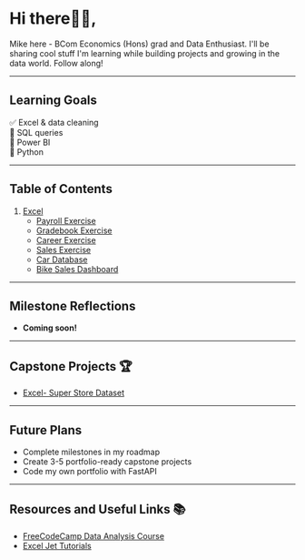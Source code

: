 # Hi there👋🏽,
Mike here - BCom Economics (Hons) grad and Data Enthusiast. I'll be sharing cool stuff I'm learning while building projects and growing in the data world. Follow along!

---

## Learning Goals

✅ Excel & data cleaning  
🔲 SQL queries  
🔲 Power BI  
🔲 Python 

---

## Table of Contents

1. [Excel](https://github.com/mikechikwanda/data-journey/tree/main/excel)
   - [Payroll Exercise](https://github.com/mikechikwanda/data-journey/tree/main/excel/payroll)  
   - [Gradebook Exercise](https://github.com/mikechikwanda/data-journey/tree/main/excel/gradebook)  
   - [Career Exercise](https://github.com/mikechikwanda/data-journey/tree/main/excel/career)  
   - [Sales Exercise](https://github.com/mikechikwanda/data-journey/tree/main/excel/sales)
   - [Car Database](https://github.com/mikechikwanda/data-journey/tree/main/excel/car_database)
   - [Bike Sales Dashboard](https://github.com/mikechikwanda/data-journey/tree/main/excel/bikes)
---

## Milestone Reflections

- **Coming soon!**


---

## Capstone Projects 🏆

- [Excel- Super Store Dataset](https://github.com/mikechikwanda/mikechikwanda/tree/main/excel/capstone_project)

---

## Future Plans
- Complete milestones in my roadmap  
- Create 3-5 portfolio-ready capstone projects 
- Code my own portfolio with FastAPI
  
---

## Resources and Useful Links 📚
- [FreeCodeCamp Data Analysis Course](https://www.freecodecamp.org)  
- [Excel Jet Tutorials](https://www.exceljet.net)  

